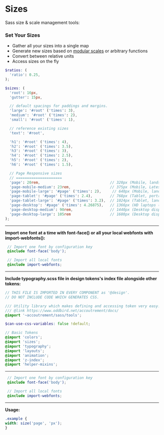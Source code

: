 # Sizes

Sass size & scale management tools:

### Set Your Sizes

- Gather all your sizes into a single map
- Generate new sizes based on <a href="https://www.oddbird.net/accoutrement/docs/scale">modular scales</a> or arbitrary functions
- Convert between relative units
- Access sizes on the fly


``` scss
$ratios: (
  'ratio': 0.25,
);

$sizes: (
  'root': 16px,
  'gutter': 15px,

  // default spacings for paddings and margins.
  'large': '#root' ('times': 3),
  'medium': '#root' ('times': 2),
  'small': '#root' ('times': 1),

  // reference existing sizes
  'text': '#root',

  'h1': '#root' ('times': 4),
  'h2': '#root' ('times': 3.5),
  'h3': '#root' ('times': 3),
  'h4': '#root' ('times': 2.5),
  'h5': '#root' ('times': 2),
  'h6': '#root' ('times': 1.5),

  // Page Responsive sizes
  // =====================
  'page': 20rem,                                // 320px (Mobile, landscape)
  'page-mobile-medium': 23rem,                  // 375px (Mobile, Latest)
  'page-mobile-large': '#page' ('times': 2),     // 640px (Mobile, landscape)
  'page-tablet': '#page' ('times': 2.4),        // 768px (Tablet, portrait)
  'page-tablet-large': '#page' ('times': 3.2),  // 1024px (Tablet, landscape)
  'page-desktop': '#page' ('times': 4.26875),   // 1366px (HD laptops (768p))
  'page-desktop-medium': 90rem,                 // 1440px (Desktop displays)
  'page-desktop-large': 105rem                  // 1680px (Desktop displays)
);

```

<div class="block-space"></div>

------


**Import one font at a time with font-face() or all your local webfonts with import-webfonts():**

``` scss
 // Import one font by configuration key
 @include font-face('body');

 // Import all local fonts
 @include import-webfonts;
```

<div class="block-space"></div>

------

**Include typography.scss file in design tokens's index file alongside other tokens:**

```scss
// THIS FILE IS IMPORTED IN EVERY COMPONENT as '@design'.
// DO NOT INCLUDE CODE WHICH GENERATES CSS.

/// Utility library which makes defining and accessing token very easy.
/// @link https://www.oddbird.net/accoutrement/docs/
@import '~accoutrement/sass/tools';

$can-use-css-variables: false !default;

// Basic Tokens
@import 'colors';
@import 'sizes';
@import 'typography';
@import 'layouts';
@import 'animation';
@import 'z-index';
@import 'helper-mixins';
```

<div class="block-space"></div>

------


``` scss
 // Import one font by configuration key
 @include font-face('body');

 // Import all local fonts
 @include import-webfonts;
```

<div class="block-space"></div>

------


**Usage:**

``` scss
.example {
width: size('page', 'px');
}
```